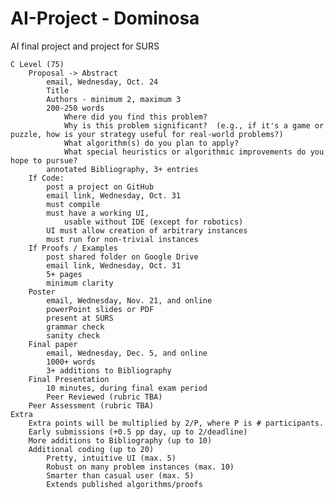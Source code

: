 # AI-Project - Dominosa
AI final project and project for SURS


    C Level (75)
        Proposal -> Abstract
            email, Wednesday, Oct. 24
            Title
            Authors - minimum 2, maximum 3
            200-250 words
                Where did you find this problem?
                Why is this problem significant?  (e.g., if it's a game or puzzle, how is your strategy useful for real-world problems?)
                What algorithm(s) do you plan to apply?
                What special heuristics or algorithmic improvements do you hope to pursue?
            annotated Bibliography, 3+ entries
        If Code:
            post a project on GitHub
            email link, Wednesday, Oct. 31
            must compile
            must have a working UI,
                usable without IDE (except for robotics)
            UI must allow creation of arbitrary instances
            must run for non-trivial instances
        If Proofs / Examples
            post shared folder on Google Drive
            email link, Wednesday, Oct. 31
            5+ pages
            minimum clarity
        Poster
            email, Wednesday, Nov. 21, and online
            powerPoint slides or PDF
            present at SURS
            grammar check
            sanity check
        Final paper
            email, Wednesday, Dec. 5, and online
            1000+ words
            3+ additions to Bibliography
        Final Presentation
            10 minutes, during final exam period
            Peer Reviewed (rubric TBA)
        Peer Assessment (rubric TBA)
    Extra
        Extra points will be multiplied by 2/P, where P is # participants.
        Early submissions (+0.5 pp day, up to 2/deadline)
        More additions to Bibliography (up to 10)
        Additional coding (up to 20)
            Pretty, intuitive UI (max. 5)
            Robust on many problem instances (max. 10)
            Smarter than casual user (max. 5)
            Extends published algorithms/proofs
